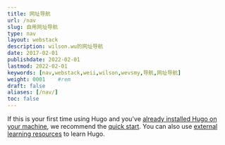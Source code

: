 ```yaml
---
title: 网址导航
url: /nav
slug: 自用网址导航
type: nav
layout: webstack
description: wilson.wu的网址导航
date: 2017-02-01
publishdate: 2022-02-01
lastmod: 2022-02-01
keywords: [nav,webstack,weii,wilson,wevsmy,导航,网址导航]
weight: 0001    #rem
draft: false
aliases: [/nav/]
toc: false
---
```


If this is your first time using Hugo and you've [already installed Hugo on your machine][installed], we recommend the [quick start][]. You can also use [external learning resources][] to learn Hugo.

[installed]: /getting-started/installing/
[quick start]: /getting-started/quick-start/
[external learning resources]: /getting-started/external-learning-resources/